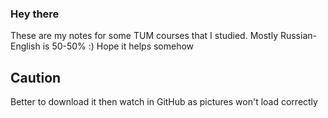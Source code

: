 ### Hey there

These are my notes for some TUM courses that I studied. Mostly Russian-English is 50-50% :) Hope it helps somehow

## Caution
Better to download it then watch in GitHub as pictures won't load correctly
